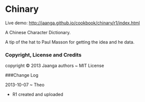 Chinary
========

Live demo: http://jaanga.github.io/cookbook/chinary/r1/index.html  

A Chinese Character Dictionary.  

A tip of the hat to Paul Masson for getting the idea and he data.  


### Copyright, License and Credits
copyright &copy; 2013 Jaanga authors ~ MIT License

###Change Log

2013-10-07 ~ Theo
* R1 created and uploaded